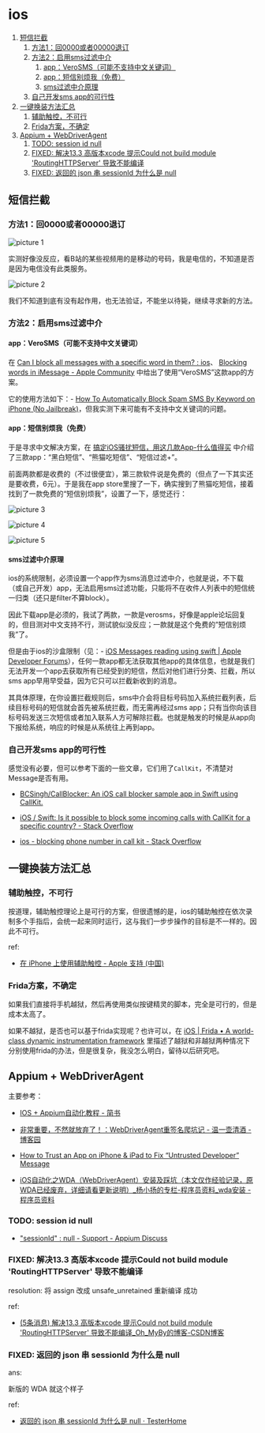 # ios 

1. [短信拦截](#短信拦截)
    1. [方法1：回0000或者00000退订](#方法1回0000或者00000退订)
    2. [方法2：启用sms过滤中介](#方法2启用sms过滤中介)
        1. [app：VeroSMS（可能不支持中文关键词）](#appverosms可能不支持中文关键词)
        2. [app：短信别烦我（免费）](#app短信别烦我免费)
        3. [sms过滤中介原理](#sms过滤中介原理)
    3. [自己开发sms app的可行性](#自己开发sms-app的可行性)
2. [一键换装方法汇总](#一键换装方法汇总)
    1. [辅助触控，不可行](#辅助触控不可行)
    2. [Frida方案，不确定](#frida方案不确定)
3. [Appium + WebDriverAgent](#appium--webdriveragent)
    1. [TODO: session id null](#todo-session-id-null)
    2. [FIXED: 解决13.3 高版本xcode 提示Could not build module 'RoutingHTTPServer' 导致不能编译](#fixed-解决133-高版本xcode-提示could-not-build-module-routinghttpserver-导致不能编译)
    3. [FIXED: 返回的 json 串 sessionId 为什么是 null](#fixed-返回的-json-串-sessionid-为什么是-null)

## 短信拦截

### 方法1：回0000或者00000退订

![picture 1](https://mark-vue-oss.oss-cn-hangzhou.aliyuncs.com/iOS-1655514768908-acb9577fd8fb0c4bf4258715785dedb2f36ca37af050c6f50fc95aad5eab0166.png)  

实测好像没反应，看B站的某些视频用的是移动的号码，我是电信的，不知道是否是因为电信没有此类服务。

![picture 2](https://mark-vue-oss.oss-cn-hangzhou.aliyuncs.com/iOS-1655514852927-5971ab98ef757a6e77353114f7dbdab6d6c8d8560004ea181cd9e458d7950bac.png)  

我们不知道到底有没有起作用，也无法验证，不能坐以待毙，继续寻求新的方法。

### 方法2：启用sms过滤中介

#### app：VeroSMS（可能不支持中文关键词）

在  [Can I block all messages with a specific word in them? : ios](https://www.reddit.com/r/ios/comments/cqq8dn/can_i_block_all_messages_with_a_specific_word_in/)、 [Blocking words in iMessage - Apple Community](https://discussions.apple.com/thread/251286779) 中给出了使用“VeroSMS”这款app的方案。

它的使用方法如下：- [How To Automatically Block Spam SMS By Keyword on iPhone (No Jailbreak)](https://www.rushlywritten.com/2020/01/how-to-block-spam-sms-text-by-keywords-iphone.html)，但我实测下来可能有不支持中文关键词的问题。

#### app：短信别烦我（免费）

于是寻求中文解决方案，在  [搞定iOS骚扰短信，用这几款App-什么值得买](https://www.smzdm.com/p/12707913/) 中介绍了三款app：“黑白短信”、“熊猫吃短信”、“短信过滤+”。

前面两款都是收费的（不过很便宜），第三款软件说是免费的（但点了一下其实还是要收费，6元）。于是我在app store里搜了一下，确实搜到了熊猫吃短信，接着找到了一款免费的“短信别烦我”，设置了一下，感觉还行：

![picture 3](https://mark-vue-oss.oss-cn-hangzhou.aliyuncs.com/iOS-1655514871238-8d3de8507b552ae218b6edc95ba5d9d4fc98489ef33f891c3f237b4d5ec2b91e.png)  

![picture 4](https://mark-vue-oss.oss-cn-hangzhou.aliyuncs.com/iOS-1655514880599-940ffaea957eeff94b474f02833f5a16b2bd9498bfae6e7b884bea6be3f25165.png)  

![picture 5](https://mark-vue-oss.oss-cn-hangzhou.aliyuncs.com/iOS-1655514885510-7a7fc65f8d4dc16ce0d42e7a34028209dd0fa93491a546df840ec08a029f189e.png)  

#### sms过滤中介原理

ios的系统限制，必须设置一个app作为sms消息过滤中介，也就是说，不下载（或自己开发）app，无法启用sms过滤功能，只能将不在收件人列表中的短信统一归类（还只是filter不算block）。

因此下载app是必须的，我试了两款，一款是verosms，好像是apple论坛回复的，但目测对中文支持不行，测试貌似没反应；一款就是这个免费的”短信别烦我”了。

但是由于ios的沙盒限制（见：- [iOS Messages reading using swift | Apple Developer Forums](https://developer.apple.com/forums/thread/7912)），任何一款app都无法获取其他app的具体信息，也就是我们无法开发一个app去获取所有已经受到的短信，然后对他们进行分类、拦截，所以sms app早用早受益，因为它只可以拦截新收到的消息。

其具体原理，在你设置拦截规则后，sms中介会将目标号码加入系统拦截列表，后续目标号码的短信就会首先被系统拦截，而无需再经过sms app；只有当你向该目标号码发送三次短信或者加入联系人方可解除拦截。也就是触发的时候是从app向下报给系统，响应的时候是从系统往上再到app。

### 自己开发sms app的可行性

感觉没有必要，但可以参考下面的一些文章，它们用了`CallKit`，不清楚对Message是否有用。

- [BCSingh/CallBlocker: An iOS call blocker sample app in Swift using CallKit.](https://github.com/BCSingh/CallBlocker)

- [iOS / Swift: Is it possible to block some incoming calls with CallKit for a specific country? - Stack Overflow](https://stackoverflow.com/questions/61729138/ios-swift-is-it-possible-to-block-some-incoming-calls-with-callkit-for-a-spec)

- [ios - blocking phone number in call kit - Stack Overflow](https://stackoverflow.com/questions/53663184/blocking-phone-number-in-call-kit)

## 一键换装方法汇总

### 辅助触控，不可行

按道理，辅助触控理论上是可行的方案，但很遗憾的是，ios的辅助触控在依次录制多个手指后，会统一起来同时运行，这与我们一步步操作的目标是不一样的。因此不可行。

ref:

- [在 iPhone 上使用辅助触控 - Apple 支持 (中国)](https://support.apple.com/zh-cn/guide/iphone/iph96b21954/ios)
 
### Frida方案，不确定

如果我们直接将手机越狱，然后再使用类似按键精灵的脚本，完全是可行的，但是成本太高了。

如果不越狱，是否也可以基于frida实现呢？也许可以，在 [iOS | Frida • A world-class dynamic instrumentation framework](https://frida.re/docs/ios/#without-jailbreak) 里描述了越狱和非越狱两种情况下分别使用frida的办法，但是很复杂，我没怎么明白，留待以后研究吧。

## Appium + WebDriverAgent

主要参考：

- [IOS + Appium自动化教程 - 简书](https://www.jianshu.com/p/da1e00777273)


- [非常重要，不然就放弃了！：WebDriverAgent重签名爬坑记 - 温一壶清酒 - 博客园](https://www.cnblogs.com/hong-fithing/p/15203980.html)


- [How to Trust an App on iPhone & iPad to Fix “Untrusted Developer” Message](https://osxdaily.com/2021/05/07/how-to-trust-an-app-on-iphone-ipad-to-fix-untrusted-developer-message/)

- [iOS自动化之WDA（WebDriverAgent）安装及踩坑（本文仅作经验记录，原WDA已经废弃，详细请看更新说明）_杨小扬的专栏-程序员资料_wda安装 - 程序员资料](http://www.4k8k.xyz/article/xlyrh/108410738)

### TODO: session id null

- ["sessionId" : null - Support - Appium Discuss](https://discuss.appium.io/t/sessionid-null/32175/3)

### FIXED: 解决13.3 高版本xcode 提示Could not build module 'RoutingHTTPServer' 导致不能编译

resolution: 将 assign 改成 unsafe_unretained 重新编译 成功

ref:

- [(5条消息) 解决13.3 高版本xcode 提示Could not build module 'RoutingHTTPServer' 导致不能编译_Oh_MyBy的博客-CSDN博客](https://blog.csdn.net/Oh_MyBy/article/details/103895366)

### FIXED: 返回的 json 串 sessionId 为什么是 null

ans:

新版的 WDA 就这个样子

ref:

- [返回的 json 串 sessionId 为什么是 null · TesterHome](https://testerhome.com/topics/23554)